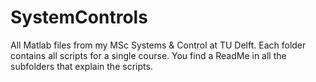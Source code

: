 # SystemControls
All Matlab files from my MSc Systems & Control at TU Delft. 
Each folder contains all scripts for a single course. You find a ReadMe in all the subfolders that explain the scripts. 
